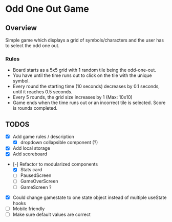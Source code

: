 # Odd One Out Game

## Overview

Simple game which displays a grid of symbols/characters and the user has to select the odd one out.

### Rules

- Board starts as a 5x5 grid with 1 random tile being the odd-one-out.
- You have until the time runs out to click on the tile with the unique symbol.
- Every round the starting time (10 seconds) decreases by 0.1 seconds, until it reaches 0.5 seconds.
- Every 5 rounds, the grid size increases by 1 (Max: 10x10)
- Game ends when the time runs out or an incorrect tile is selected. Score is rounds completed.

## TODOS

- [x] Add game rules / description
  - [x] dropdown collapsible component (?)
- [x] Add local storage
- [x] Add scoreboard
- [-] Refactor to modularized components
  - [x] Stats card
  - [ ] PausedScreen
  - [ ] GameOverScreen
  - [ ] GameScreen ?
- [x] Could change gamestate to one state object instead of multiple useState hooks
- [ ] Mobile friendly
- [ ] Make sure default values are correct
